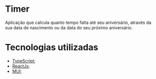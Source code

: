 # Timer

Aplicação que calcula quanto tempo falta até seu aniversário, através da sua data de nascimento ou da data do seu próximo aniversário.


# Tecnologias utilizadas
* [TypeScript](https://www.typescriptlang.org/);
* [ReactJs](https://pt-br.reactjs.org/);
* [MUI](https://mui.com/pt/);
